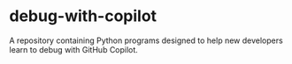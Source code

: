 # debug-with-copilot
A repository containing Python programs designed to help new developers learn to debug with GitHub Copilot.
